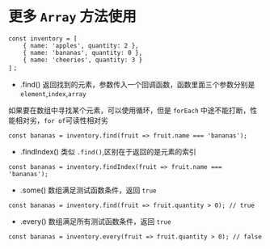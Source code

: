# 更多 `Array` 方法使用
```
const inventory = [
    { name: 'apples', quantity: 2 },
    { name: 'bananas', quantity: 0 },
    { name: 'cheeries', quantity: 3 }
]；
```

* .find()
返回找到的元素，参数传入一个回调函数，函数里面三个参数分别是 `element`,`index`,`array`

如果要在数组中寻找某个元素，可以使用循环，但是 `forEach` 中途不能打断，性能相对劣，`for of`可读性相对劣

```
const bananas = inventory.find(fruit => fruit.name === 'bananas');
```

* .findIndex()
类似 `.find()`,区别在于返回的是元素的索引

```
const bananas = inventory.findIndex(fruit => fruit.name === 'bananas');
```

* .some()
数组满足测试函数条件，返回 `true`
```
const bananas = inventory.find(fruit => fruit.quantity > 0); // true
```

* .every()
数组满足所有测试函数条件，返回 `true`
```
const bananas = inventory.every(fruit => fruit.quantity > 0); // false
```
